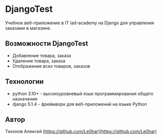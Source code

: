 # DjangoTest

Учебное веб-приложение в IT lad-academy на Django для управления заказами в магазине.

## Возможности DjangoTest

- Добавление товара, заказа
- Удаление товара, заказа
- Отображение всех товаров, заказов

## Технологии

- python 3.10+ - высокоуровневый язык программирования общего назначения
- django 5.1.4 - фреймворк для веб-приложений на языке Python

## Автор

Тихонов Алексей [https://github.com/Le0har](https://github.com/Le0har)
